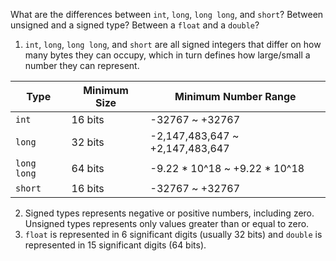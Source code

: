 What are the differences between `int`, `long`, `long long`, and `short`? Between unsigned and a signed type? 
Between a `float` and a `double`?

1. `int`, `long`, `long long`, and `short` are all signed integers that differ on how many bytes they can occupy, which 
in turn defines how large/small a number they can represent. 

| Type        | Minimum Size | Minimum Number Range            |
|-------------|--------------|---------------------------------|
| `int`       | 16 bits      | -32767 ~ +32767                 |
| `long`      | 32 bits      | -2,147,483,647 ~ +2,147,483,647 | 
| `long long` | 64 bits      | -9.22 * 10^18 ~ +9.22 * 10^18   |
| `short`     | 16 bits      | -32767 ~ +32767                 |

2. Signed types represents negative or positive numbers, including zero. Unsigned types represents only values 
   greater than or equal to zero.
3. `float` is represented in 6 significant digits (usually 32 bits) and `double` is represented in 15 significant 
   digits (64 bits).